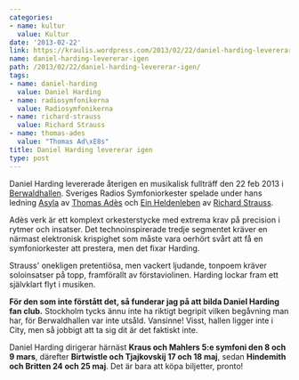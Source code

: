 ```yaml
---
categories:
- name: kultur
  value: Kultur
date: '2013-02-22'
link: https://kraulis.wordpress.com/2013/02/22/daniel-harding-levererar-igen/
name: daniel-harding-levererar-igen
path: /2013/02/22/daniel-harding-levererar-igen/
tags:
- name: daniel-harding
  value: Daniel Harding
- name: radiosymfonikerna
  value: Radiosymfonikerna
- name: richard-strauss
  value: Richard Strauss
- name: thomas-ades
  value: "Thomas Ad\xE8s"
title: Daniel Harding levererar igen
type: post
---
```

Daniel Harding levererade återigen en musikalisk fullträff den 22 feb 2013 i [Berwaldhallen](http://sverigesradio.se/sida/berwald.aspx). Sveriges Radios Symfoniorkester spelade under hans ledning [Asyla](http://thomasades.com/compositions/asyla) av [Thomas Adès](http://en.wikipedia.org/wiki/Thomas_Ad%C3%A8s) och [Ein Heldenleben](http://en.wikipedia.org/wiki/A_Hero's_Life) av [Richard Strauss](http://en.wikipedia.org/wiki/Richard_Strauss).

Adès verk är ett komplext orkesterstycke med extrema krav på precision i rytmer och insatser. Det technoinspirerade tredje segmentet kräver en närmast elektronisk krispighet som måste vara oerhört svårt att få en symfoniorkester att prestera, men det fixar Harding.

Strauss' onekligen pretentiösa, men vackert ljudande, tonpoem kräver soloinsatser på topp, framförallt av förstaviolinen. Harding lockar fram ett självklart flyt i musiken.

**För den som inte förstått det, så funderar jag på att bilda Daniel Harding fan club.** Stockholm tycks ännu inte ha riktigt begripit vilken begåvning man har, för Berwaldhallen var inte utsåld. Vansinne! Visst, hallen ligger inte i City, men så jobbigt att ta sig dit är det faktiskt inte.

Daniel Harding dirigerar härnäst **Kraus och Mahlers 5:e symfoni den 8 och 9 mars**, därefter **Birtwistle och Tjajkovskij 17 och 18 maj**, sedan **Hindemith och Britten 24 och 25 maj**. Det är bara att köpa biljetter, pronto!

